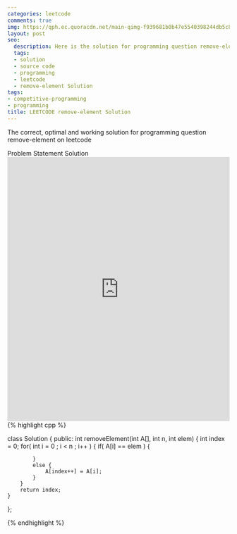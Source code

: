 ```yaml
---
categories: leetcode
comments: true
img: https://qph.ec.quoracdn.net/main-qimg-f939681b0b47e5540398244db5c8966f?convert_to_webp=true
layout: post
seo:
  description: Here is the solution for programming question remove-element on leetcode
  tags:
  - solution
  - source code
  - programming
  - leetcode
  - remove-element Solution
tags:
- competitive-programming
- programming
title: LEETCODE remove-element Solution
---
```

The correct, optimal and working solution for programming question remove-element on leetcode

<div class="ui secondary pointing large menu">
  <a class="grey item" data-tab="problem-statement">
    Problem Statement
  </a>
  <a class="active item grey" data-tab="solution">
    Solution
  </a>
</div>
<div class="ui bottom attached tab" data-tab="problem-statement">
    <iframe src="https://leetcode.com/problems/remove-element/" width="100%" height="600px" style="overflow: scroll; border: none;"></iframe>
</div>
<div class="ui bottom attached active tab" data-tab="solution">
{% highlight cpp %}

class Solution {
public:
    int removeElement(int A[], int n, int elem) {
        int index = 0;
        for( int i = 0 ; i < n ; i++ ) {
            if( A[i] == elem ) {
                
            }
            else {
                A[index++] = A[i];
            }
        }
        return index;
    }
};

{% endhighlight %}
</div>
